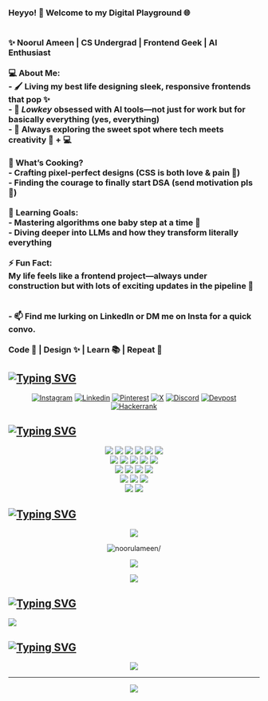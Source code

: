 ### **Heyyo! 👋 Welcome to my Digital Playground** 🌐 <br><br> <br>✨ Noorul Ameen | CS Undergrad | Frontend Geek | AI Enthusiast  <br><br> 💻 About Me:  <br>- 🖌 Living my best life designing **sleek, responsive frontends** that pop ✨  <br>- 🤖 *Lowkey* obsessed with **AI tools**—not just for work but for basically everything (yes, everything)  <br>- 🔄 Always exploring the sweet spot where **tech meets creativity** 🎨 + 💻  <br><br>🔭 What’s Cooking?  <br>  - Crafting pixel-perfect designs (CSS is both love & pain 🫠)  <br>  - Finding the courage to finally start **DSA** (send motivation pls 🚀)  <br><br> 🌱 **Learning Goals:**  <br>  - Mastering algorithms one baby step at a time 🐾  <br>  - Diving deeper into **LLMs** and how they transform literally everything  <br><br>⚡ **Fun Fact:**  <br>  My life feels like a frontend project—always **under construction** but with lots of exciting updates in the pipeline 🚧 <br><br> <br>- 📫 Find me lurking on **LinkedIn** or DM me on **Insta** for a quick convo.  <br><br>Code 🌟 | Design ✨ | Learn 📚 | Repeat 🔁  

## [![Typing SVG](https://readme-typing-svg.demolab.com?font=Fira+Code&size=26&duration=6000&pause=1000&color=F7F7F7&background=FFFFFF00&width=435&lines=%F0%9F%8C%90+Socials%3A)](https://git.io/typing-svg)
<div align="center">

[![Instagram](https://img.shields.io/badge/Instagram-E4405F?style=for-the-badge&logo=instagram&logoColor=white)](https://instagram.com/noorul_ameen_17)
[![Linkedin](https://img.shields.io/badge/LinkedIn-0077B5?style=for-the-badge&logo=linkedin&logoColor=white)](https://linkedin.com/in/noorulameen17) 
[![Pinterest](https://img.shields.io/badge/Pinterest-%23E60023.svg?&style=for-the-badge&logo=Pinterest&logoColor=white)](https://pinterest.com/Wayne_here) 
[![X](https://img.shields.io/badge/X-000000?style=for-the-badge&logo=x&logoColor=white)](https://x.com/noorulameen_17) 
[![Discord](https://img.shields.io/badge/Discord-5865F2?style=for-the-badge&logo=discord&logoColor=white)](https://discord.com/users/1261720177259712523)
[![Devpost](https://img.shields.io/badge/Devpost-003E54?style=for-the-badge&logo=Devpost&logoColor=white)](https://devpost.com/wayne_here)
[![Hackerrank](https://img.shields.io/badge/-Hackerrank-2EC866?style=for-the-badge&logo=HackerRank&logoColor=white)](https://www.hackerrank.com/profile/noorulameen17)

</div>

## [![Typing SVG](https://readme-typing-svg.demolab.com?font=Fira+Code&size=26&duration=6000&pause=1000&color=F7F7F7&background=FFFFFF00&width=435&lines=%F0%9F%92%BB+Tech+Stack%3A)](https://git.io/typing-svg)
<p align="center">
<img src="https://img.shields.io/badge/shadcn%2Fui-000000?style=for-the-badge&logo=shadcnui&logoColor=white"/>
<img src="https://img.shields.io/badge/Java-ED8B00?style=for-the-badge&logo=openjdk&logoColor=white"/> 
<img src="https://img.shields.io/badge/Python-FFD43B?style=for-the-badge&logo=python&logoColor=blue"/>
<img src="https://img.shields.io/badge/Amazon_Web_Services-FF9900?style=for-the-badge&logo=amazonwebservices&logoColor=white"/> 
<img src="https://img.shields.io/badge/Google_Cloud-4285F4?style=for-the-badge&logo=google-cloud&logoColor=white"/>   
<img src="https://img.shields.io/badge/HTML5-E34F26?style=for-the-badge&logo=html5&logoColor=white"/>
  <br/>
<img src="https://img.shields.io/badge/CSS3-1572B6?style=for-the-badge&logo=css3&logoColor=white"/>
<img src="https://img.shields.io/badge/JavaScript-323330?style=for-the-badge&logo=javascript&logoColor=F7DF1E"/> 
<img src="https://img.shields.io/badge/Node%20js-339933?style=for-the-badge&logo=nodedotjs&logoColor=white"/> 
<img src="https://img.shields.io/badge/React-20232A?style=for-the-badge&logo=react&logoColor=61DAFB"/> 
<img src="https://img.shields.io/badge/next%20js-000000?style=for-the-badge&logo=nextdotjs&logoColor=white"/>
  <br/>
<img src="https://img.shields.io/badge/firebase-ffca28?style=for-the-badge&logo=firebase&logoColor=black"/> 
<img src="https://img.shields.io/badge/Supabase-181818?style=for-the-badge&logo=supabase&logoColor=white"/>
<img src="https://img.shields.io/badge/netlify-%23000000.svg?style=flat&logo=netlify&logoColor=#00C7B7"/> 
<img src="https://img.shields.io/badge/Vercel-000000?style=for-the-badge&logo=vercel&logoColor=white"/> 
  <br/>
<img src="https://img.shields.io/badge/Cloudflare-F38020?style=for-the-badge&logo=Cloudflare&logoColor=white"/>
<img src="https://img.shields.io/badge/Tailwind_CSS-38B2AC?style=for-the-badge&logo=tailwind-css&logoColor=white"/> 
<img src="https://img.shields.io/badge/Framer-black?style=for-the-badge&logo=framer&logoColor=blue"/>
  <br/>
<img src="https://img.shields.io/badge/GIT-E44C30?style=for-the-badge&logo=git&logoColor=white"/> 
<img src="https://img.shields.io/badge/github%20copilot-000000?style=for-the-badge&logo=githubcopilot&logoColor=white"/>
<br/>


## [![Typing SVG](https://readme-typing-svg.demolab.com?font=Fira+Code&size=26&duration=6000&pause=1000&color=F7F7F7&background=FFFFFF00&width=435&lines=%F0%9F%93%8A+GitHub+Stats%3A)](https://git.io/typing-svg)
<p align="center"> <img src="https://komarev.com/ghpvc/?username=noorulameen17&color=blueviolet&style=for-the-badge&label=PROFILE+VIEWS"/> <br/>
<p align="center"> <img src="https://github-readme-stats.vercel.app/api?username=noorulameen17&theme=ocean_dark&hide_border=false&include_all_commits=true&count_private=true" alt=noorulameen/> <br/>
<p align="center"> <img src="https://github-readme-streak-stats.herokuapp.com/?user=noorulameen17&theme=ocean_dark&hide_border=false"/> <br/>
<p align="center"> <img src="https://github-readme-stats.vercel.app/api/top-langs/?username=noorulameen17&theme=ocean_dark&hide_border=false&include_all_commits=true&count_private=true&layout=compact"/>

## [![Typing SVG](https://readme-typing-svg.demolab.com?font=Fira+Code&size=26&duration=6000&pause=1000&color=F7F7F7&background=FFFFFF00&width=435&lines=%F0%9F%8F%86+GitHub+Trophies%3A)](https://git.io/typing-svg)
![](https://github-profile-trophy.vercel.app/?username=noorulameen17&theme=gruvbox&no-frame=true&no-bg=true&margin-w=4)


## [![Typing SVG](https://readme-typing-svg.demolab.com?font=Fira+Code&size=26&duration=6000&pause=1000&color=F7F7F7&background=FFFFFF00&width=435&lines=%F0%9F%94%9D+Top+Contributed+Repo%3A)](https://git.io/typing-svg)
<div align="center">

![](https://github-contributor-stats.vercel.app/api?username=noorulameen17&limit=5&theme=gruvbox&combine_all_yearly_contributions=true)

---

[![](https://visitcount.itsvg.in/api?id=noorulameen17&icon=3&color=2)](https://visitcount.itsvg.in)

</div>


<!-- Proudly created with GPRM ( https://gprm.itsvg.in ) -->
